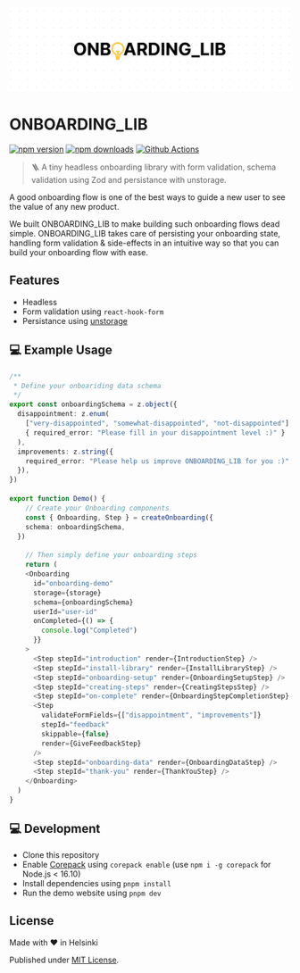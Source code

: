 <p align="center">
	<img src="https://github.com/useflytrap/onboarding_lib/raw/main/docs/onboarding-lib-banner.jpg" />
</p>

# ONBOARDING_LIB

[![npm version][npm-version-src]][npm-href]
[![npm downloads][npm-downloads-src]][npm-href]
[![Github Actions][github-actions-src]][github-actions-href]

> 🪜 A tiny headless onboarding library with form validation, schema validation using Zod and persistance with unstorage.

A good onboarding flow is one of the best ways to guide a new user to see the value of any new product.

We built ONBOARDING_LIB to make building such onboarding flows dead simple. ONBOARDING_LIB takes care of persisting your onboarding state, handling form validation & side-effects in an intuitive way so that you can build your onboarding flow with ease.

## Features

- Headless
- Form validation using `react-hook-form`
- Persistance using [unstorage](https://unstorage.unjs.io/)

## 💻 Example Usage

```typescript
/**
 * Define your onboariding data schema
 */
export const onboardingSchema = z.object({
  disappointment: z.enum(
    ["very-disappointed", "somewhat-disappointed", "not-disappointed"],
    { required_error: "Please fill in your disappointment level :)" }
  ),
  improvements: z.string({
    required_error: "Please help us improve ONBOARDING_LIB for you :)",
  }),
})

export function Demo() {
	// Create your Onboarding components
	const { Onboarding, Step } = createOnboarding({
    schema: onboardingSchema,
  })

	// Then simply define your onboarding steps
	return (
    <Onboarding
      id="onboarding-demo"
      storage={storage}
      schema={onboardingSchema}
      userId="user-id"
      onCompleted={() => {
        console.log("Completed")
      }}
    >
      <Step stepId="introduction" render={IntroductionStep} />
      <Step stepId="install-library" render={InstallLibraryStep} />
      <Step stepId="onboarding-setup" render={OnboardingSetupStep} />
      <Step stepId="creating-steps" render={CreatingStepsStep} />
      <Step stepId="on-complete" render={OnboardingStepCompletionStep} />
      <Step
        validateFormFields={["disappointment", "improvements"]}
        stepId="feedback"
        skippable={false}
        render={GiveFeedbackStep}
      />
      <Step stepId="onboarding-data" render={OnboardingDataStep} />
      <Step stepId="thank-you" render={ThankYouStep} />
    </Onboarding>
  )
}
```

## 💻 Development

- Clone this repository
- Enable [Corepack](https://github.com/nodejs/corepack) using `corepack enable` (use `npm i -g corepack` for Node.js < 16.10)
- Install dependencies using `pnpm install`
- Run the demo website using `pnpm dev`

## License

Made with ❤️ in Helsinki

Published under [MIT License](./LICENSE).

<!-- Links -->

[npm-href]: https://npmjs.com/package/onboarding_lib
[github-actions-href]: https://github.com/useflytrap/onboarding_-_lib/actions/workflows/ci.yml

<!-- Badges -->

[npm-version-src]: https://badgen.net/npm/v/onboarding_lib?color=black
[npm-downloads-src]: https://badgen.net/npm/dw/onboarding_lib?color=black
[prettier-src]: https://badgen.net/badge/style/prettier/black?icon=github
[github-actions-src]: https://github.com/useflytrap/onboarding_lib/actions/workflows/ci.yml/badge.svg

